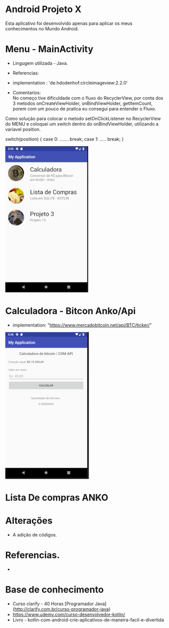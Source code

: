 # Android Projeto X 

Esta aplicativo foi desenvolvido apenas para aplicar os meus conhecimentos no Mundo Android. 


# Menu - MainActivity 

 - Lingugem utilizada - Java.
 - Referencias: 
 - implementation : 'de.hdodenhof:circleimageview:2.2.0' 
 
 
 - Comentarios:  
 No começo tive dificuldade com o  fluxo do RecyclerView, por conta dos 3 metodos onCreateViewHolder, 
 onBindViewHolder, getItemCount, porem com um pouco de pratica eu consegui para entender o Fluxo.
 
 
 Como solução para colocar o metodo setOnClickListener no RecyclerView do MENU e coloquei um switch dentro do onBindViewHolder, 
 utilizando a variavel position.
 
 switch(position) {
          case 0: .......
          break;
          case 1: .....
          break;
          }
 
  
   ![Alt Text](https://github.com/gaesilva100/Biblioteca/blob/master/Menu.PNG)

 

 
 # Calculadora - Bitcon Anko/Api 
 
 - implementation: "https://www.mercadobitcoin.net/api/BTC/ticker/"
 
  ![Alt Text](https://github.com/gaesilva100/Biblioteca/blob/master/Calculadora%20De%20Bitcon.PNG)
  
  # Lista De compras ANKO
  
  
  
# Alterações  
 
- A adição de códigos.


# Referencias. 
 
-


# Base de conhecimento

- Curso clarify - 40 Horas [Programador Java] (http://clarify.com.br/curso-programador-java)
- https://www.udemy.com/curso-desenvolvedor-kotlin/
- Livro - kotlin-com-android-crie-aplicativos-de-maneira-facil-e-divertida 

 
